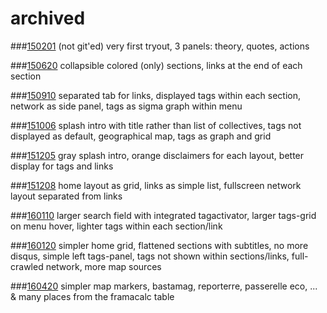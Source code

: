 # archived
###[150201](http://manifestes.github.io/archived/150201)
(not git'ed) very first tryout, 3 panels: theory, quotes, actions

###[150620](http://manifestes.github.io/archived/150620)
collapsible colored (only) sections, links at the end of each section

###[150910](http://manifestes.github.io/archived/150910)
separated tab for links, displayed tags within each section, network as side panel, tags as sigma graph within menu

###[151006](http://manifestes.github.io/archived/151006)
splash intro with title rather than list of collectives, tags not displayed as default, geographical map, tags as graph and grid

###[151205](http://manifestes.github.io/archived/151205)
gray splash intro, orange disclaimers for each layout, better display for tags and links

###[151208](http://manifestes.github.io/archived/151208)
home layout as grid, links as simple list, fullscreen network layout separated from links

###[160110](http://manifestes.github.io/archived/160110)
larger search field with integrated tagactivator, larger tags-grid on menu hover, lighter tags within each section/link

###[160120](http://manifestes.github.io/archived/160120)
simpler home grid, flattened sections with subtitles, no more disqus, simple left tags-panel, tags not shown within sections/links, full-crawled network, more map sources

###[160420](http://manifestes.github.io/archived/160420)
simpler map markers, bastamag, reporterre, passerelle eco, ... & many places from the framacalc table